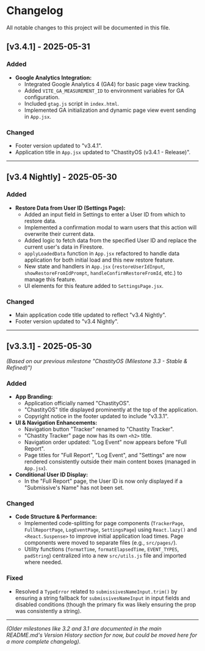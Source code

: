 # Changelog

All notable changes to this project will be documented in this file.

## [v3.4.1] - 2025-05-31

### Added
- **Google Analytics Integration:**
    - Integrated Google Analytics 4 (GA4) for basic page view tracking.
    - Added `VITE_GA_MEASUREMENT_ID` to environment variables for GA configuration.
    - Included `gtag.js` script in `index.html`.
    - Implemented GA initialization and dynamic page view event sending in `App.jsx`.

### Changed
- Footer version updated to "v3.4.1".
- Application title in `App.jsx` updated to "ChastityOS (v3.4.1 - Release)".

---

## [v3.4 Nightly] - 2025-05-30

### Added
- **Restore Data from User ID (Settings Page):**
    - Added an input field in Settings to enter a User ID from which to restore data.
    - Implemented a confirmation modal to warn users that this action will overwrite their current data.
    - Added logic to fetch data from the specified User ID and replace the current user's data in Firestore.
    - `applyLoadedData` function in `App.jsx` refactored to handle data application for both initial load and this new restore feature.
    - New state and handlers in `App.jsx` (`restoreUserIdInput`, `showRestoreFromIdPrompt`, `handleConfirmRestoreFromId`, etc.) to manage this feature.
    - UI elements for this feature added to `SettingsPage.jsx`.

### Changed
- Main application code title updated to reflect "v3.4 Nightly".
- Footer version updated to "v3.4 Nightly".

---

## [v3.3.1] - 2025-05-30
*(Based on our previous milestone "ChastityOS (Milestone 3.3 - Stable & Refined)")*

### Added
- **App Branding:**
    - Application officially named "ChastityOS".
    - "ChastityOS" title displayed prominently at the top of the application.
    - Copyright notice in the footer updated to include "v3.3.1".
- **UI & Navigation Enhancements:**
    - Navigation button "Tracker" renamed to "Chastity Tracker".
    - "Chastity Tracker" page now has its own `<h2>` title.
    - Navigation order updated: "Log Event" now appears before "Full Report".
    - Page titles for "Full Report", "Log Event", and "Settings" are now rendered consistently outside their main content boxes (managed in `App.jsx`).
- **Conditional User ID Display:**
    - In the "Full Report" page, the User ID is now only displayed if a "Submissive's Name" has not been set.

### Changed
- **Code Structure & Performance:**
    - Implemented code-splitting for page components (`TrackerPage`, `FullReportPage`, `LogEventPage`, `SettingsPage`) using `React.lazy()` and `<React.Suspense>` to improve initial application load times. Page components were moved to separate files (e.g., `src/pages/`).
    - Utility functions (`formatTime`, `formatElapsedTime`, `EVENT_TYPES`, `padString`) centralized into a new `src/utils.js` file and imported where needed.

### Fixed
- Resolved a `TypeError` related to `submissivesNameInput.trim()` by ensuring a string fallback for `submissivesNameInput` in input fields and disabled conditions (though the primary fix was likely ensuring the prop was consistently a string).

---
*(Older milestones like 3.2 and 3.1 are documented in the main README.md's Version History section for now, but could be moved here for a more complete changelog).*